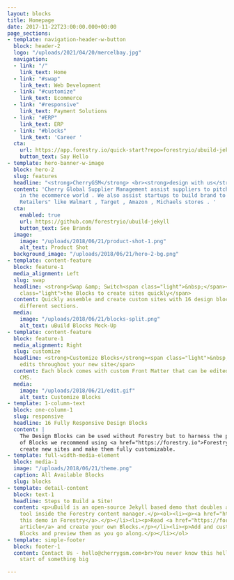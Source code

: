 ```yaml
---
layout: blocks
title: Homepage
date: 2017-11-22T23:00:00.000+00:00
page_sections:
- template: navigation-header-w-button
  block: header-2
  logo: "/uploads/2021/04/20/mercelbay.jpg"
  navigation:
  - link: "/"
    link_text: Home
  - link: "#swap"
    link_text: Web Development
  - link: "#customize"
    link_text: Ecommerce
  - link: "#responsive"
    link_text: Payment Solutions
  - link: "#ERP"
    link_text: ERP
  - link: "#blocks"
    link_text: 'Career '
  cta:
    url: https://app.forestry.io/quick-start?repo=forestryio/ubuild-jekyll&provider=github&engine=jekyll
    button_text: Say Hello
- template: hero-banner-w-image
  block: hero-2
  slug: features
  headline: "<strong>CherryGSM</strong> <br><strong>design with us</strong>"
  content: 'Cherry Global Supplier Management assist suppliers to pitch their product
    in the ecommerce world . We also assist startups to build brand to proved "Big
    Retailers" like Walmart , Target , Amazon , Michaels stores . '
  cta:
    enabled: true
    url: https://github.com/forestryio/ubuild-jekyll
    button_text: See Brands
  image:
    image: "/uploads/2018/06/21/product-shot-1.png"
    alt_text: Product Shot
  background_image: "/uploads/2018/06/21/hero-2-bg.png"
- template: content-feature
  block: feature-1
  media_alignment: Left
  slug: swap
  headline: <strong>Swap &amp; Switch<span class="light">&nbsp;</span></strong><span
    class="light">the Blocks to create sites quickly</span>
  content: Quickly assemble and create custom sites with 16 design blocks for seven
    different sections.
  media:
    image: "/uploads/2018/06/21/blocks-split.png"
    alt_text: uBuild Blocks Mock-Up
- template: content-feature
  block: feature-1
  media_alignment: Right
  slug: customize
  headline: <strong>Customize Blocks</strong><span class="light">&nbsp;to make quick
    edits throughout your new site</span>
  content: Each block comes with custom Front Matter that can be edited in Forestry
    CMS.
  media:
    image: "/uploads/2018/06/21/edit.gif"
    alt_text: Customize Blocks
- template: 1-column-text
  block: one-column-1
  slug: responsive
  headline: 16 Fully Responsive Design Blocks
  content: |
    The Design Blocks can be used without Forestry but to harness the power
    of Blocks we recommend using <a href="https://forestry.io">Forestry</a>. Once the site is imported you can immediately
    create new sites and make them fully customizable.
- template: full-width-media-element
  block: media-1
  image: "/uploads/2018/06/21/theme.png"
  caption: All Available Blocks
  slug: blocks
- template: detail-content
  block: text-1
  headline: Steps to Build a Site!
  content: <p>uBuild is an open-source Jekyll based demo that doubles as a builder
    tool inside the Forestry content manager.</p><ol><li><p><a href="https://app.forestry.io/quick-start?repo=forestryio/ubuild-jekyll&provider=github&engine=jekyll">Import
    this demo in Forestry</a>.</p></li><li><p>Read <a href="https://forestry.io/blog/ubuild-a-new-theme-for-static-sites-using-blocks/">our
    article</a> and create your own Blocks.</p></li><li><p>Add and customize the available
    Blocks and preview them as you go along.</p></li></ol>
- template: simple-footer
  block: footer-1
  content: Contact Us - hello@cherrygsm.com<br>You never know this hello might be
    start of something big

---
```

